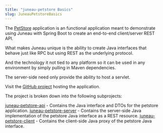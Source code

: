 ```yaml
---
title: "juneau-petstore Basics"
slug: JuneauPetstoreBasics
---
```


The [PetStore](https://github.com/apache/juneau-petstore/blob/master/juneau-petstore-api/src/main/java/org/apache/juneau/petstore/PetStore.java) application is an functional application meant to demonstrate using Juneau with Spring Boot to create an
end-to-end client/server REST API.

What makes Juneau unique is the ability to create Java interfaces that behave just like RPC but using REST as the
underlying protocol.

And the technology it not tied to any platform so it can be used in any environment by simply pulling in Maven
dependencies.

The server-side need only provide the ability to host a servlet.

Visit the [GitHub project](https://github.com/apache/juneau-petstore) hosting the application.

The project is broken down into the following subprojects:

<tree>
<node-0><java-project><a href="https://github.com/apache/juneau-petstore/tree/master/juneau-petstore-api" target="_blank">juneau-petstore-api</a></java-project> - Contains the Java interface and DTOs for the petstore application.</node-0>
<node-0><java-project><a href="https://github.com/apache/juneau-petstore/tree/master/juneau-petstore-server" target="_blank">juneau-petstore-server</a></java-project> - Contains the server-side Java implementation of the petstore Java interface as a REST resource.</node-0>
<node-0><java-project><a href="https://github.com/apache/juneau-petstore/tree/master/juneau-petstore-client" target="_blank">juneau-petstore-client</a></java-project> - Contains the client-side Java proxy of the petstore Java interface.</node-0>
</tree>
